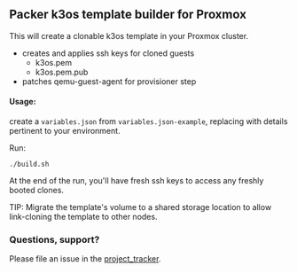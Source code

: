 ## Packer k3os template builder for Proxmox

This will create a clonable k3os template in your Proxmox cluster.  

- creates and applies ssh keys for cloned guests 
  - k3os.pem
  - k3os.pem.pub 
- patches qemu-guest-agent for provisioner step

#### Usage:

create a `variables.json` from `variables.json-example`, replacing with details pertinent to your environment.

Run:

```
./build.sh
```

At the end of the run, you'll have fresh ssh keys to access any freshly booted clones.

TIP:  Migrate the template's volume to a shared storage location to allow link-cloning the template to other nodes.

### Questions, support?  

Please file an issue in the [project_tracker](./issues).
